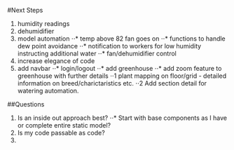 #Next Steps

1.  humidity readings
2.  dehumidifier
3.  model automation
⋅⋅*   temp above 82 fan goes on
⋅⋅*   functions to handle dew point avoidance
⋅⋅*   notification to workers for low humidity instructing additional water
⋅⋅*   fan/dehumidifier control
4.  increase elegance of code
5.  add navbar
⋅⋅* login/logout
⋅⋅* add greenhouse
⋅⋅* add zoom feature to greenhouse with further details
⋅⋅1 plant mapping on floor/grid - detailed information on breed/charictaristics etc.
⋅⋅2 Add section detail for watering automation.

##Questions

1. Is an inside out approach best?
⋅⋅* Start with base components as I have or complete entire static model?
2. Is my code passable as code?
3. 